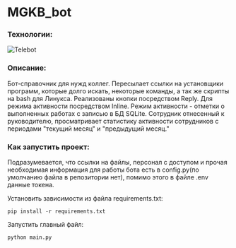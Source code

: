 ﻿# MGKB_bot
### Технологии:
![Telebot](https://img.shields.io/badge/Telebot-4.4.0-green)

### Описание:
Бот-справочник для нужд коллег. Пересылает ссылки на установщики программ, которые долго искать, некоторые команды, а так же скрипты на bash для Линукса. Реализованы кнопки посредством Reply. Для режима активности посредством Inline. Режим активности - отметки о выполненных работах с записью в БД SQLite. Сотрудник отнесенный к руководителю, просматривает статистику активности сотрудников с периодами "текущий месяц" и "предыдущий месяц."


### Как запустить проект:
Подразумевается, что ссылки на файлы, персонал с доступом и прочая необходимая информация для работы бота есть в config.py(по умолчанию файла в репозитории нет), помимо этого в файле .env данные токена.

Установить зависимости из файла requirements.txt:
```
pip install -r requirements.txt
```

Запустить главный файл:
```
python main.py
```

